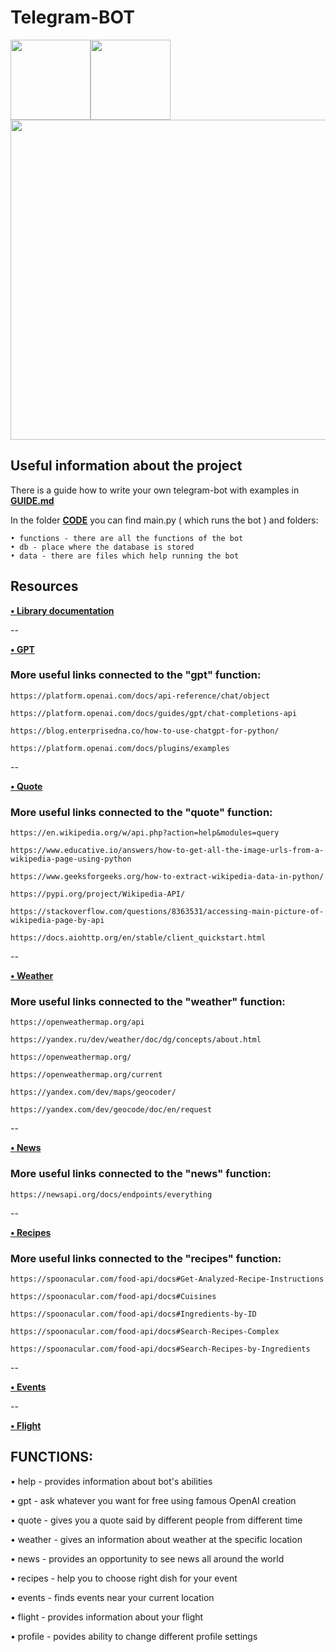 # Telegram-BOT

<img src="https://raw.githubusercontent.com/python-telegram-bot/logos/master/logo/png/ptb-logo_240.png" width="128"/><img src="https://upload.wikimedia.org/wikipedia/commons/thumb/8/83/Telegram_2019_Logo.svg/242px-Telegram_2019_Logo.svg.png" width="128"/><img src="https://www.python.org/static/img/psf-logo@2x.png" width="512"/>


## Useful information about the project

There is a guide how to write your own telegram-bot with examples in **[GUIDE.md](https://github.com/ArtSN7/telegram-bot/blob/main/GUIDE.md)**

In the folder **[CODE](https://github.com/ArtSN7/telegram-bot/tree/main/CODE)** you can find main.py ( which runs the bot ) and folders:

    • functions - there are all the functions of the bot
    • db - place where the database is stored
    • data - there are files which help running the bot


## Resources 



**[• Library documentation](https://docs.python-telegram-bot.org/en/v20.6/)**

--

**[• GPT](https://platform.openai.com/docs/guides/gpt)**

### More useful links connected to the "gpt" function:

    https://platform.openai.com/docs/api-reference/chat/object 

    https://platform.openai.com/docs/guides/gpt/chat-completions-api 

    https://blog.enterprisedna.co/how-to-use-chatgpt-for-python/ 

    https://platform.openai.com/docs/plugins/examples 

--

**[• Quote](https://favqs.com/api )**

### More useful links connected to the "quote" function:

    https://en.wikipedia.org/w/api.php?action=help&modules=query 

    https://www.educative.io/answers/how-to-get-all-the-image-urls-from-a-wikipedia-page-using-python 

    https://www.geeksforgeeks.org/how-to-extract-wikipedia-data-in-python/ 

    https://pypi.org/project/Wikipedia-API/ 

    https://stackoverflow.com/questions/8363531/accessing-main-picture-of-wikipedia-page-by-api 

    https://docs.aiohttp.org/en/stable/client_quickstart.html 

--

**[• Weather](https://openweathermap.org/api)**

### More useful links connected to the "weather" function:

    https://openweathermap.org/api

    https://yandex.ru/dev/weather/doc/dg/concepts/about.html
    
    https://openweathermap.org/
    
    https://openweathermap.org/current
    
    https://yandex.com/dev/maps/geocoder/
    
    https://yandex.com/dev/geocode/doc/en/request

--

**[• News](https://newsapi.org)**

### More useful links connected to the "news" function:

    https://newsapi.org/docs/endpoints/everything

--

**[• Recipes](https://spoonacular.com/food-api)**

### More useful links connected to the "recipes" function:

    https://spoonacular.com/food-api/docs#Get-Analyzed-Recipe-Instructions

    https://spoonacular.com/food-api/docs#Cuisines

    https://spoonacular.com/food-api/docs#Ingredients-by-ID

    https://spoonacular.com/food-api/docs#Search-Recipes-Complex

    https://spoonacular.com/food-api/docs#Search-Recipes-by-Ingredients

--

**[• Events](https://serpapi.com/google-events-api)**

--

**[• Flight](https://docs.flightapi.io/flight-tracking-api#response)**



## FUNCTIONS:


• help - provides information about bot's abilities

• gpt - ask whatever you want for free using famous OpenAI creation

• quote - gives you a quote said by different people from different time

• weather - gives an information about weather at the specific location

• news - provides an opportunity to see news all around the world

• recipes - help you to choose right dish for your event

• events - finds events near your current location

• flight - provides information about your flight

• profile - povides ability to change different profile settings